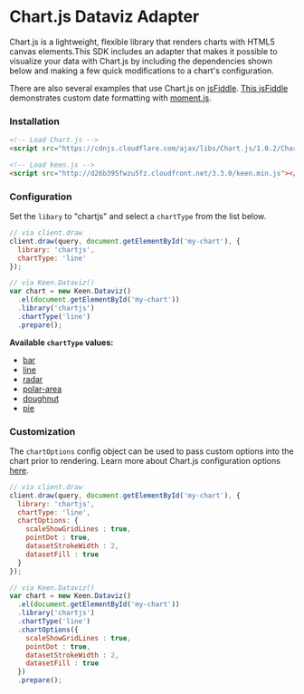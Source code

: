 # Chart.js Dataviz Adapter

Chart.js is a lightweight, flexible library that renders charts with HTML5 canvas elements.This SDK includes an adapter that makes it possible to visualize your data with Chart.js by including the dependencies shown below and making a few quick modifications to a chart's configuration.

There are also several examples that use Chart.js on [jsFiddle](http://jsfiddle.net/user/keen/fiddles/). [This jsFiddle](http://jsfiddle.net/vyp0r08/f1m89naj/2/) demonstrates custom date formatting with [moment.js](http://momentjs.com/).

### Installation

```html
<!-- Load Chart.js -->
<script src="https://cdnjs.cloudflare.com/ajax/libs/Chart.js/1.0.2/Chart.min.js"></script>

<!-- Load keen.js -->
<script src="http://d26b395fwzu5fz.cloudfront.net/3.3.0/keen.min.js"></script>
```

### Configuration

Set the `libary` to "chartjs" and select a `chartType` from the list below.

```javascript
// via client.draw
client.draw(query, document.getElementById('my-chart'), {
  library: 'chartjs',
  chartType: 'line'
});

// via Keen.Dataviz()
var chart = new Keen.Dataviz()
  .el(document.getElementById('my-chart'))
  .library('chartjs')
  .chartType('line')
  .prepare();
```

**Available `chartType` values:**

* [bar](http://www.chartjs.org/docs/#bar-chart)
* [line](http://www.chartjs.org/docs/#line-chart)
* [radar](http://www.chartjs.org/docs/#radar-chart)
* [polar-area](http://www.chartjs.org/docs/#polar-area-chart)
* [doughnut](http://www.chartjs.org/docs/#doughnut-pie-chart)
* [pie](http://www.chartjs.org/docs/#doughnut-pie-chart)

### Customization

The `chartOptions` config object can be used to pass custom options into the chart prior to rendering. Learn more about Chart.js configuration options [here](http://www.chartjs.org/docs).

```javascript
// via client.draw
client.draw(query, document.getElementById('my-chart'), {
  library: 'chartjs',
  chartType: 'line',
  chartOptions: {
    scaleShowGridLines : true,
    pointDot : true,
    datasetStrokeWidth : 2,
    datasetFill : true
  }
});

// via Keen.Dataviz()
var chart = new Keen.Dataviz()
  .el(document.getElementById('my-chart'))
  .library('chartjs')
  .chartType('line')
  .chartOptions({
    scaleShowGridLines : true,
    pointDot : true,
    datasetStrokeWidth : 2,
    datasetFill : true
  })
  .prepare();
```
